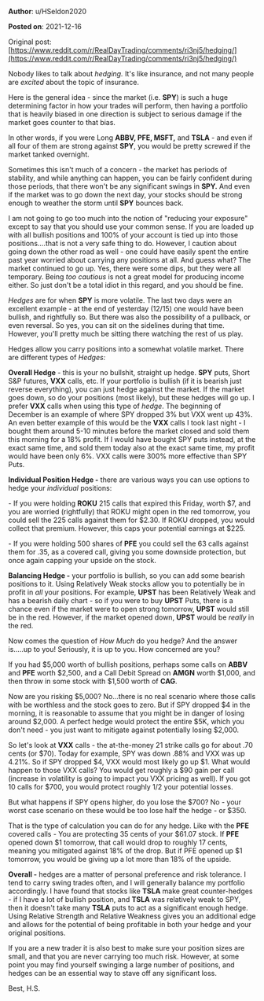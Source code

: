 **Author**: u/HSeldon2020

**Posted on**: 2021-12-16

Original post: [https://www.reddit.com/r/RealDayTrading/comments/ri3nj5/hedging/](https://www.reddit.com/r/RealDayTrading/comments/ri3nj5/hedging/)

Nobody likes to talk about *hedging.*  It's like insurance, and not many people are *excited* about the topic of insurance.

Here is the general idea - since the market (i.e. **SPY**) is such a huge determining factor in how your trades will perform, then having a portfolio that is heavily biased in one direction is subject to serious damage if the market goes counter to that bias.

In other words, if you were Long **ABBV, PFE, MSFT,** and **TSLA** \- and even if all four of them are strong against **SPY**, you would be pretty screwed if the market tanked overnight.

Sometimes this isn't much of a concern - the market has periods of stability, and while anything can happen, you can be fairly confident during those periods, that there won't be any significant swings in **SPY.**  And even if the market was to go down the next day, your stocks should be strong enough to weather the storm until **SPY** bounces back.

I am not going to go too much into the notion of "reducing your exposure" except to say that you should use your common sense.  If you are loaded up with all bullish positions and 100% of your account is tied up into those positions....that is not a very safe thing to do.  However, I caution about going down the other road as well - one could have easily spent the entire past year worried about carrying any positions at all.  And guess what?  The market continued to go up.  Yes, there were some dips, but they were all temporary.  Being *too cautious* is not a great model for producing income either.   So just don't be a total idiot in this regard, and you should be fine.

*Hedges* are for when **SPY** is more volatile.  The last two days were an excellent example - at the end of yesterday (12/15) one would have been bullish, and rightfully so.  But there was also the possibility of a pullback, or even reversal.  So yes, you can sit on the sidelines during that time.  However, you'll pretty much be sitting there watching the rest of us play.

Hedges allow you carry positions into a somewhat volatile market.   There are different types of *Hedges:*

**Overall Hedge**  \- this is your no bullshit, straight up hedge.  **SPY** puts, Short S&P futures, **VXX** calls, etc.  If your portfolio is bullish (if it is bearish just reverse everything), you can just hedge against the market.  If the market goes down, so do your positions (most likely), but these hedges will go up.  I prefer **VXX** calls when using this type of *hedge*.  The beginning of December is an example of where SPY dropped 3% but VXX went up 43%.  An even better example of this would be the **VXX** calls I took last night - I bought them around 5-10 minutes before the market closed and sold them this morning for a 18% profit.  If I would have bought SPY puts instead, at the exact same time, and sold them today also at the exact same time, my profit would have been only 6%.  VXX calls were 300% more effective than SPY Puts.

**Individual Position Hedge -** there are various ways you can use options to hedge your *individual* positions:

\-  If you were holding **ROKU** 215 calls that expired this Friday, worth $7, and you are worried (rightfully) that ROKU might open in the red tomorrow, you could sell the 225 calls against them for $2.30.  If ROKU dropped, you would collect that premium.  However, this caps your potential earnings at $225.

\- If you were holding 500 shares of **PFE** you could sell the 63 calls against them for .35, as a covered call, giving you some downside protection, but once again capping your upside on the stock.

**Balancing Hedge -** your portfolio is bullish, so you can add some bearish positions to it.  Using Relatively Weak stocks allow you to potentially be in profit in *all* your positions.  For example, **UPST** has been Relatively Weak and has a bearish daily chart - so if you were to buy **UPST** Puts, there is a chance even if the market were to open strong tomorrow, **UPST** would still be in the red.  However, if the market opened down, **UPST** would be *really* in the red.

Now comes the question of *How Much* do you hedge?  And the answer is.....up to you!  Seriously, it is up to you.  How concerned are you?

If you had $5,000 worth of bullish positions, perhaps some calls on **ABBV**  and **PFE** worth $2,500, and a Call Debit Spread on **AMGN** worth $1,000, and then throw in some stock with $1,500 worth of **CAG**.

Now are you risking $5,000? No...there is no real scenario where those calls with be worthless and the stock goes to zero.  But if SPY dropped $4 in the morning, it is reasonable to assume that you might be in danger of losing around $2,000.  A perfect hedge would protect the entire $5K, which you don't need - you just want to mitigate against potentially losing $2,000.

So let's look at **VXX** calls - the at-the-money 21 strike calls go for about .70 cents (or $70).  Today for example, SPY was down .88% and VXX was up 4.21%.  So if SPY dropped $4, VXX would most likely go up $1.  What would happen to those VXX calls? You would get roughly a $90 gain per call (increase in volatility is going to impact you VXX pricing as well).  If you got 10 calls for $700, you would protect roughly 1/2 your potential losses.

But what happens if SPY opens higher, do you lose the $700? No - your worst case scenario on these would be too lose half the hedge - or $350.

That is the type of calculation you can do for any hedge.  Like with the **PFE** covered calls - You are protecting 35 cents of your $61.07 stock.  If **PFE** opened down $1 tomorrow, that call would drop to roughly 17 cents, meaning you mitigated against 18% of the drop.  But if PFE opened up $1 tomorrow, you would be giving up a lot more than 18% of the upside.

**Overall -**  hedges are a matter of personal preference and risk tolerance.  I tend to carry swing trades often, and I will generally balance my portfolio accordingly.  I have found that stocks like **TSLA** make great counter-hedges - if I have a lot of bullish position, and **TSLA** was relatively weak to SPY, then it doesn't take many **TSLA** puts to act as a significant enough hedge.  Using Relative Strength and Relative Weakness gives you an additional edge and allows for the potential of being profitable in both your hedge and your original positions. 

If you are a new trader it is also best to make sure your position sizes are small, and that you are never carrying too much risk.  However, at some point you may find yourself swinging a large number of positions, and hedges can be an essential way to stave off any significant loss.

Best, H.S.